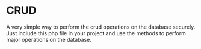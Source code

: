 # CRUD
A very simple way to perform the crud operations on the database securely.
Just include this php file in your project and use the methods to perform major operations on the database.
